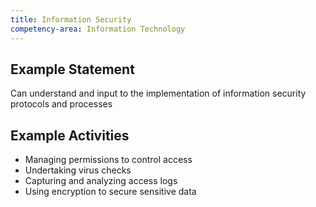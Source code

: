 ```yaml
---
title: Information Security
competency-area: Information Technology
---
```

## Example Statement

Can understand and input to the implementation of information security protocols and processes

## Example Activities	

* Managing permissions to control access
* Undertaking virus checks
* Capturing and analyzing access logs
* Using encryption to secure sensitive data
